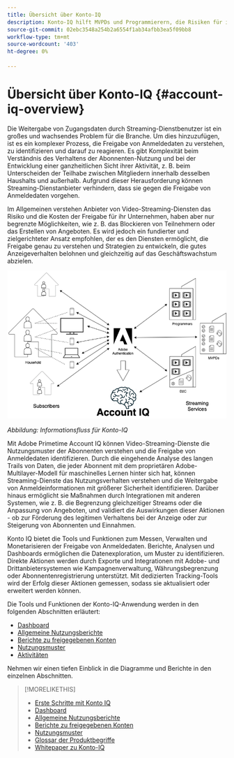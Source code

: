 ```yaml
---
title: Übersicht über Konto-IQ
description: Konto-IQ hilft MVPDs und Programmierern, die Risiken für ihren Umsatz und Geschäftsbetrieb zu verstehen und die wirksamsten Maßnahmen zu bestimmen, um die Auswirkungen von Anmeldebetrug zu mildern.
source-git-commit: 02ebc3548a254b2a6554f1ab34afbb3ea5f09bb8
workflow-type: tm+mt
source-wordcount: '403'
ht-degree: 0%

---
```


# Übersicht über Konto-IQ {#account-iq-overview}

Die Weitergabe von Zugangsdaten durch Streaming-Dienstbenutzer ist ein großes und wachsendes Problem für die Branche. Um dies hinzuzufügen, ist es ein komplexer Prozess, die Freigabe von Anmeldedaten zu verstehen, zu identifizieren und darauf zu reagieren. Es gibt Komplexität beim Verständnis des Verhaltens der Abonnenten-Nutzung und bei der Entwicklung einer ganzheitlichen Sicht ihrer Aktivität, z. B. beim Unterscheiden der Teilhabe zwischen Mitgliedern innerhalb desselben Haushalts und außerhalb. Aufgrund dieser Herausforderung können Streaming-Dienstanbieter verhindern, dass sie gegen die Freigabe von Anmeldedaten vorgehen.


<div class "preview">
Im Allgemeinen verstehen Anbieter von Video-Streaming-Diensten das Risiko und die Kosten der Freigabe für ihr Unternehmen, haben aber nur begrenzte Möglichkeiten, wie z. B. das Blockieren von Teilnehmern oder das Erstellen von Angeboten. Es wird jedoch ein fundierter und zielgerichteter Ansatz empfohlen, der es den Diensten ermöglicht, die Freigabe genau zu verstehen und Strategien zu entwickeln, die gutes Anzeigeverhalten belohnen und gleichzeitig auf das Geschäftswachstum abzielen. </span>

![Flussdiagramm für Konto-IQ](assets/aiq-intro.png)

*Abbildung: Informationsfluss für Konto-IQ*

Mit Adobe Primetime Account IQ können Video-Streaming-Dienste die Nutzungsmuster der Abonnenten verstehen und die Freigabe von Anmeldedaten identifizieren. Durch die eingehende Analyse des langen Trails von Daten, die jeder Abonnent mit dem proprietären Adobe-Multilayer-Modell für maschinelles Lernen hinter sich hat, können Streaming-Dienste das Nutzungsverhalten verstehen und die Weitergabe von Anmeldeinformationen mit größerer Sicherheit identifizieren. Darüber hinaus ermöglicht sie Maßnahmen durch Integrationen mit anderen Systemen, wie z. B. die Begrenzung gleichzeitiger Streams oder die Anpassung von Angeboten, und validiert die Auswirkungen dieser Aktionen - ob zur Förderung des legitimen Verhaltens bei der Anzeige oder zur Steigerung von Abonnenten und Einnahmen.

Konto IQ bietet die Tools und Funktionen zum Messen, Verwalten und Monetarisieren der Freigabe von Anmeldedaten. Berichte, Analysen und Dashboards ermöglichen die Datenexploration, um Muster zu identifizieren. Direkte Aktionen werden durch Exporte und Integrationen mit Adobe- und Drittanbietersystemen wie Kampagnenverwaltung, Währungsbegrenzung oder Abonnentenregistrierung unterstützt. Mit dedizierten Tracking-Tools wird der Erfolg dieser Aktionen gemessen, sodass sie aktualisiert oder erweitert werden können.

Die Tools und Funktionen der Konto-IQ-Anwendung werden in den folgenden Abschnitten erläutert:

* [Dashboard](/help/AccountIQ/dashboard.md)
* [Allgemeine Nutzungsberichte](/help/AccountIQ/general-usage-reports.md)
* [Berichte zu freigegebenen Konten](/help/AccountIQ/shared-acc-reports.md)
* [Nutzungsmuster](/help/AccountIQ/usage-patterns.md)
* [Aktivitäten](/help/AccountIQ/operations.md)

Nehmen wir einen tiefen Einblick in die Diagramme und Berichte in den einzelnen Abschnitten.

>[!MORELIKETHIS]
>
>* [Erste Schritte mit Konto IQ](/help/AccountIQ/get-started.md)
>* [Dashboard](/help/AccountIQ/dashboard.md)
>* [Allgemeine Nutzungsberichte](/help/AccountIQ/general-usage-reports.md)
>* [Berichte zu freigegebenen Konten](/help/AccountIQ/shared-acc-reports.md)
>* [Nutzungsmuster](/help/AccountIQ/usage-patterns.md)
>* [Glossar der Produktbegriffe](/help/AccountIQ/product-concepts.md)
>* [Whitepaper zu Konto-IQ](https://www.adobe.com/content/dam/dx/us/en/products/primetime/resources/primetime-account-iq-whitepaper.pdf)

<!-- Credential sharing is rampant and prevalent among subscribers in the video streaming industry. To add to it, understanding, identifying, and acting on password sharing is a complex process. There is complexity involved in understanding the subscriber usage behavior and developing a holistic view of viewer activity—for example, distinguishing sharing among members within the same household and outside. Due to this challenge, streaming service providers have inhibitions in acting against password sharing.

Generally, video streaming service providers consider password sharing as fatal for business and act strongly against it, by blocking the sharers. However, it is advised to follow a holistic approach that enables them to understand sharing accurately and adopt strategies to reward good viewing behavior and target business growth simultaneously.

![Account IQ flow diagram](assets/aiq-intro.png)

*Figure: Account IQ information flow*

Adobe Primetime Account IQ enables video streaming services understand the subscriber usage patterns and identify password sharing by analyzing usage behavior. Moreover, it validates the impact of applying actions to encourage legitimate viewing behavior while maximizing business ROI, eventually growing subscribers and revenue.

By deeply analyzing the long, winding trail of data left behind by each subscriber using Adobe's proprietary multi-layer machine learning model, customers can understand usage behavior and identify password sharing with a greater degree of certainty, use the insights to validate the impact of applying actions to encourage legitimate viewing behavior while maximizing business growth, eventually act on password sharing using validated tactics to improve viewer experience, growing subscribers and revenue (for e.g. converting sharers to paid subscribers, managing ad loads based on sharing behavior, rewarding good behavior with better viewer experience).

Account IQ is helps you understand usage patterns and identify password sharing by leveraging the Primetime Authentication  solution that processes a huge volume of TV Everywhere transactions. A proprietary multi-layer machine learning model trained by this real-world TVE data accurately characterizes usage patterns and helps video streaming services understand usage patterns and identify password sharing at an individual account level. Based on Adobe's customer experience management solutions, Account IQ enables video streaming services to effectively use their audience data to create actionable sharing profiles as well powers integrations with other Adobe Digital Experience and 3rd party solutions—for example, Adobe Primetime Concurrency Monitoring or Adobe Analytics—to enable understanding usage patterns, identify and act upon password sharing.


<!-- The widespread availability of video content and streaming services bring with it problem of account sharing; eventually leading to the loss of revenue by content providers. Account IQ helps TV Everywhere and VOD (video on demand) providers understand the risks to their revenue and business operations, and determine the most effective actions to take to mitigate the impacts of credential fraud. It helps these media companies (MVPDs, Programmers, and VOD providers) manage and uncover the instances of password sharing with a high level of confidence, enabling them deliver better business outcomes and provide better viewing experiences for subscribers.

To help media companies better understand the password sharing within their businesses, Primetime Account IQ determines **Password Sharing Risk Index** that rates every subscriber on their likelihood of sharing account credentials for subscription passwords, from very low to very high. Based on these calculations and the resulting indices, analytics are performed and visuals are generated for better understanding and interpretation of the account sharing behavior. Account IQ is a hosted web application, which you can access using your browser.

Account IQ assigns sharing scores to different subscriber accounts, so that the content providers (media companies, programmers, MVPDs, and VOD providers) can take informed decisions about subscriber accounts and check the illicit sharing.

Passwords are the main methods for viewers to authenticate, and there is a misconception that credential sharing is allowed. This idea makes illicit password sharing a common practice; necessitating the need for media companies to educate their viewers about permissible sharing and prevent illicit sharing.-->
